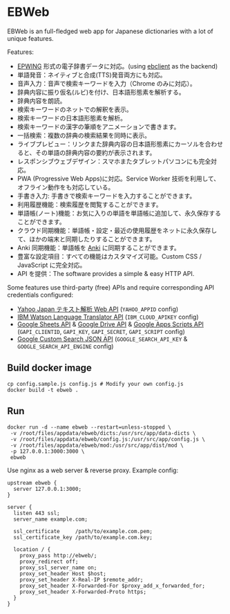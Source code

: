 # EBWeb

EBWeb is an full-fledged web app for Japanese dictionaries with a lot of unique features.

Features:

- [EPWING](https://en.wikipedia.org/wiki/EPWING) 形式の電子辞書データに対応。(using [ebclient](https://github.com/sagan/ebclient) as the backend)
- 単語発音：ネイティブと合成(TTS)発音両方にも対応。
- 音声入力：音声で検索キーワードを入力（Chrome のみに対応）。
- 辞典内容に振り仮名(ルビ)を付け、日本語形態素を解析する。
- 辞典内容を朗読。
- 検索キーワードのネットでの解釈を表示。
- 検索キーワードの日本語形態素を解析。
- 検索キーワードの漢字の筆順をアニメーションで書きます。
- 一括検索：複数の辞典の検索結果を同時に表示。
- ライブプレビュー：リンクまた辞典内容の日本語形態素にカーソルを合わせると、その単語の辞典内容の要約が表示されます。
- レスポンシブウェブデザイン：スマホまたタブレットパソコンにも完全対応。
- PWA (Progressive Web Apps)に対応。Service Worker 技術を利用して、オフライン動作をも対応している。
- 手書き入力: 手書きで検索キーワードを入力することができます。
- 利用履歴機能：検索履歴を閲覧することができます。
- 単語帳(ノート)機能：お気に入りの単語を単語帳に追加して、永久保存することができます。
- クラウド同期機能：単語帳・設定・最近の使用履歴をネットに永久保存して、ほかの端末と同期したりすることができます。
- Anki 同期機能：単語帳を [Anki](https://apps.ankiweb.net/) に同期することができます。
- 豊富な設定項目：すべての機能はカスタマイズ可能。Custom CSS / JavaScript に完全対応。
- API を提供：The software provides a simple & easy HTTP API.

Some features use third-party (free) APIs and require corresponding API credentials configured:

- [Yahoo Japan テキスト解析 Web API](https://developer.yahoo.co.jp/webapi/jlp/) (`YAHOO_APPID` config)
- [IBM Watson Language Translator API](https://cloud.ibm.com/apidocs/language-translator) (`IBM_CLOUD_APIKEY` config)
- [Google Sheets API](https://developers.google.com/sheets/api/guides/concepts) & [Google Drive API](https://developers.google.com/drive/api/reference/rest/v3) & [Google Apps Scripts API](https://developers.google.com/apps-script/api/reference/rest) (`GAPI_CLIENTID`, `GAPI_KEY`, `GAPI_SECRET`, `GAPI_SCRIPT` config)
- [Google Custom Search JSON API](https://developers.google.com/custom-search/v1/overview) (`GOOGLE_SEARCH_API_KEY` & `GOOGLE_SEARCH_API_ENGINE` config)

## Build docker image

```
cp config.sample.js config.js # Modify your own config.js
docker build -t ebweb .
```

## Run

```
docker run -d --name ebweb --restart=unless-stopped \
 -v /root/files/appdata/ebweb/dicts:/usr/src/app/data-dicts \
 -v /root/files/appdata/ebweb/config.js:/usr/src/app/config.js \
 -v /root/files/appdata/ebweb/mod:/usr/src/app/dist/mod \
 -p 127.0.0.1:3000:3000 \
 ebweb
```

Use nginx as a web server & reverse proxy. Example config:

```
upstream ebweb {
  server 127.0.0.1:3000;
}

server {
  listen 443 ssl;
  server_name example.com;

  ssl_certificate     /path/to/example.com.pem;
  ssl_certificate_key /path/to/example.com.key;

  location / {
    proxy_pass http://ebweb/;
    proxy_redirect off;
    proxy_ssl_server_name on;
    proxy_set_header Host $host;
    proxy_set_header X-Real-IP $remote_addr;
    proxy_set_header X-Forwarded-For $proxy_add_x_forwarded_for;
    proxy_set_header X-Forwarded-Proto https;
  }
}
```
